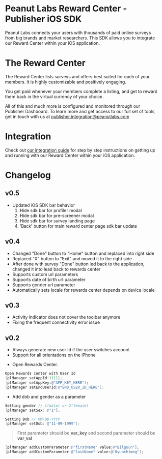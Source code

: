
# Peanut Labs Reward Center - Publisher iOS SDK

Peanut Labs connects your users with thousands of paid online surveys from big brands and market researchers. This SDK allows you to integrate our Reward Center within your iOS application. 

# The Reward Center

The Reward Center lists surveys and offers best suited for each of your members. It is highly customizable and positively engaging.

You get paid whenever your members complete a listing, and get to reward them back in the virtual currency of your choice.

All of this and much more is configured  and monitored through our Publisher Dashboard. To learn more and get access to our full set of tools, get in touch with us at publisher.integration@peanutlabs.com

# Integration

Check out <a href="http://peanut-labs.github.io/publisher-doc/" target="_blank">our integration guide</a> for step by step instructions on getting up and running with our Reward Center within your iOS application.

# Changelog
## v0.5
- Updated iOS SDK bar behavior
  1. Hide sdk bar for profiler modal
  2. Hide sdk bar for pre-screener modal
  3. Hide sdk bar for survey landing page
  4. 'Back' button for main reward center page sdk bar update

## v0.4
- Changed "Done" button to "Home" button and replaced into right side
- Replaced "X" button to "Exit" and moved it to the right side
- After done with survey "Done" button led back to the application, changed it into lead back to rewards center
- Supports custom url parameters
- Supports date of birth url parameter
- Supports gender url parameter
- Automatically sets locale for rewards center depends on device locale

## v0.3
- Activity Indicator does not cover the toolbar anymore
- Fixing the frequent connectivity error issue

## v0.2
- Always generate new user Id if the user switches account
- Support for all orientations on the iPhone

*	Open Rewards Center.

``` Objective-c
Open Rewards Center with User Id
[plManager setAppId:1111];
[plManager setAppKey:@"APP_KEY_HERE"];
[plManager setEndUserId:@"END_USER_ID_HERE"];

```

* Add dob and gender as a parameter

``` Objective-c
Setting gender // 1(male) or 2(female)
[plManager setSex: @"1"];

Setting Dob // MM-DD-YYYY
[plManager setDob: @"11-09-1999"];

```

>First parameter should be **var_key** and second parameter should be **var_val**

``` Objective-c
[plManager addCustomParameter:@"firstName" value:@"Bilguun"];
[plManager addCustomParameter:@"lastName" value:@"Oyunchimeg"];

```
